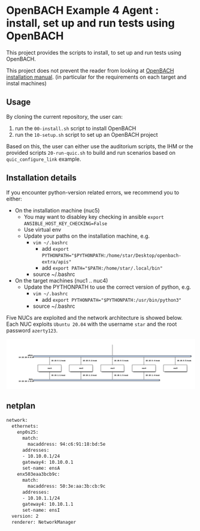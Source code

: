 # OpenBACH Example 4 Agent : install, set up and run tests using OpenBACH

This project provides the scripts to install, to set up and run tests using OpenBACH.

This project does not prevent the reader from looking at [OpenBACH installation manual](https://wiki.net4sat.org/doku.php?id=openbach:manuals:2.x:installation_manual:index).
(in particular for the requirements on each target and instal machines)

## Usage

By cloning the current repository, the user can:

1. run the `00-install.sh` script to install OpenBACH
1. run the `10-setup.sh` script to set up an OpenBACH project

Based on this, the user can either use the auditorium scripts, the IHM or the provided scripts `20-run-quic.sh` to build and run scenarios based on `quic_configure_link` example.

## Installation details

If you encounter python-version related errors, we recommend you to either: 

* On the installation machine (nuc5) 
  * You may want to disabley key checking in ansible `export ANSIBLE_HOST_KEY_CHECKING=False`
  * Use virtual env
  * Update your paths on the installation machine, e.g. 
    * `vim ~/.bashrc`
      * add `export PYTHONPATH="$PYTHONPATH:/home/star/Desktop/openbach-extra/apis"`
      * add `export PATH="$PATH:/home/star/.local/bin"`
    * source ~/.bashrc 
* On the target machines (nuc1 .. nuc4)
  * Update the PYTHONPATH to use the correct version of python, e.g.
    * `vim ~/.bashrc`
      * add `export PYTHONPATH="$PYTHONPATH:/usr/bin/python3"`
    * source ~/.bashrc 

Five NUCs are exploited and the network architecture is showed below.
Each NUC exploits `Ubuntu 20.04` with the username `star` and the root password `azerty123`.

![Network architecture](nuc-archi.png)

## netplan

```
network:
  ethernets:
    enp0s25:
      match:
        macaddress: 94:c6:91:18:bd:5e
      addresses:
      - 10.10.0.1/24
      gateway4: 10.10.0.1
      set-name: ensA
    enx503eaa3bcb9c:
      match:
        macaddress: 50:3e:aa:3b:cb:9c
      addresses:
      - 10.10.1.1/24
      gateway4: 10.10.1.1
      set-name: ensI
  version: 2
  renderer: NetworkManager
```
